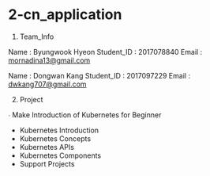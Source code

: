 # 2-cn_application 

1. Team_Info

Name : Byungwook Hyeon
Student_ID : 2017078840
Email : mornadina13@gmail.com

Name : Dongwan Kang
Student_ID : 2017097229
Email : dwkang707@gmail.com


2. Project

∙ Make Introduction of Kubernetes for Beginner
- Kubernetes Introduction
- Kubernetes Concepts
- Kubernetes APIs
- Kubernetes Components
- Support Projects


